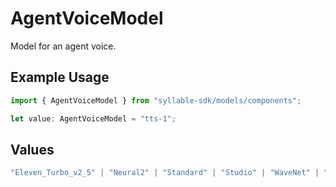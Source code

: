 # AgentVoiceModel

Model for an agent voice.

## Example Usage

```typescript
import { AgentVoiceModel } from "syllable-sdk/models/components";

let value: AgentVoiceModel = "tts-1";
```

## Values

```typescript
"Eleven_Turbo_v2_5" | "Neural2" | "Standard" | "Studio" | "WaveNet" | "tts-1" | "gpt-4o-mini-tts"
```